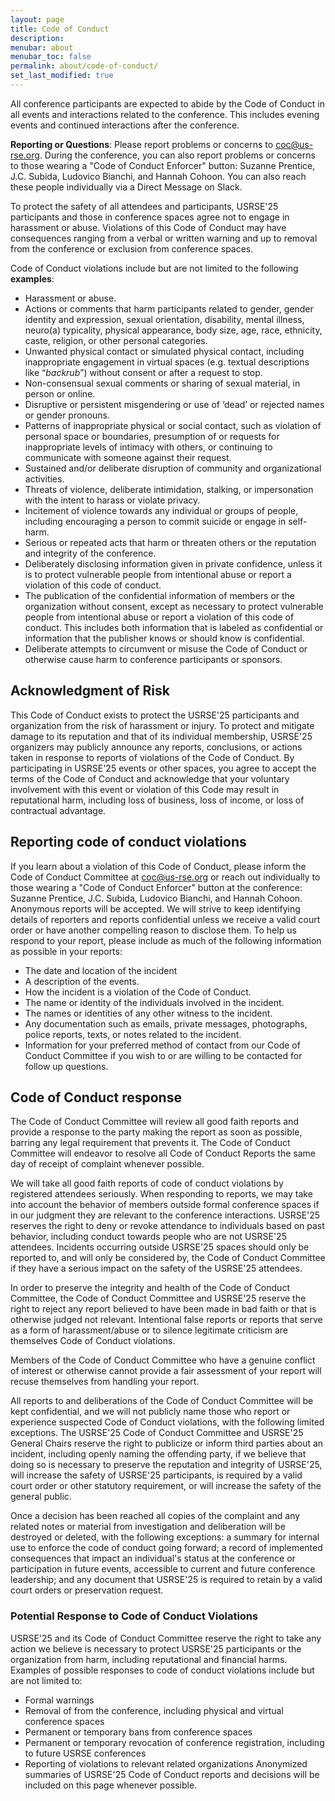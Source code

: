 ```yaml
---
layout: page
title: Code of Conduct
description: 
menubar: about
menubar_toc: false
permalink: about/code-of-conduct/
set_last_modified: true
---
```


All conference participants are expected to abide by the Code of Conduct in all events and interactions related to the conference.  This includes evening events and continued
interactions after the conference.

**Reporting or Questions**: Please report problems or concerns to [coc@us-rse.org](mailto:coc@us-rse.org).  During the conference, you can also report problems or concerns to those wearing a "Code of Conduct Enforcer" button: Suzanne Prentice, J.C. Subida, Ludovico Bianchi, and Hannah Cohoon.  You can also reach these people individually via a Direct Message on Slack.

To protect the safety of all attendees and participants, USRSE'25 participants and those in conference spaces agree not to engage in harassment or abuse.
Violations of this Code of Conduct may have consequences ranging from a verbal or written warning and up to removal from the conference or exclusion from conference spaces.

Code of Conduct violations include but are not limited to the following **examples**:
- Harassment or abuse.
- Actions or comments that harm participants related to gender, gender identity and expression, sexual orientation, disability, mental illness, neuro(a) typicality, physical appearance, body size, age, race, ethnicity, caste, religion, or other personal categories.
- Unwanted physical contact or simulated physical contact, including inappropriate engagement in virtual spaces (e.g. textual descriptions like “*backrub*”) without consent or after a request to stop.
- Non-consensual sexual comments or sharing of sexual material, in person or online.
- Disruptive or persistent misgendering or use of ‘dead’ or rejected names or gender pronouns.
- Patterns of inappropriate physical or social contact, such as violation of personal space or boundaries, presumption of or requests for inappropriate levels of intimacy with others, or continuing to communicate with someone against their request.
- Sustained and/or deliberate disruption of community and organizational activities.
- Threats of violence, deliberate intimidation, stalking, or impersonation with the intent to harass or violate privacy.
- Incitement of violence towards any individual or groups of people, including encouraging a person to commit suicide or engage in self-harm.
- Serious or repeated acts that harm or threaten others or the reputation and integrity of the conference.
- Deliberately disclosing information given in private confidence, unless it is to protect vulnerable people from intentional abuse or report a violation of this code of conduct.
- The publication of the confidential information of members or the organization without consent, except as necessary to protect vulnerable people from intentional abuse or report a violation of this code of conduct. This includes both information that is labeled as confidential or information that the publisher knows or should know is confidential.
- Deliberate attempts to circumvent or misuse the Code of Conduct or otherwise cause harm to conference participants or sponsors.

## Acknowledgment of Risk
This Code of Conduct exists to protect the USRSE'25 participants and organization from the risk of harassment or injury.
To protect and mitigate damage to its reputation and that of its individual membership, USRSE'25 organizers may publicly announce any reports, conclusions, or actions taken in response to reports of violations of the Code of Conduct.
By participating in USRSE'25 events or other spaces, you agree to accept the terms of the Code of Conduct and acknowledge that your voluntary involvement with this event or violation of this Code may result in reputational harm, including loss of business, loss of income, or loss of contractual advantage.

## Reporting code of conduct violations
If you learn about a violation of this Code of Conduct, please inform the Code of Conduct Committee at [coc@us-rse.org](mailto:coc@us-rse.org) or reach out individually to those wearing a "Code of Conduct Enforcer" button at the conference: Suzanne Prentice, J.C. Subida, Ludovico Bianchi, and Hannah Cohoon.
Anonymous reports will be accepted.
We will strive to keep identifying details of reporters and reports confidential unless we receive a valid court order or have another compelling reason to disclose them.
To help us respond to your report, please include as much of the following information as possible in your reports:
- The date and location of the incident
- A description of the events.
- How the incident is a violation of the Code of Conduct.
- The name or identity of the individuals involved in the incident.
- The names or identities of any other witness to the incident.
- Any documentation such as emails, private messages, photographs, police reports, texts, or notes related to the incident.
- Information for your preferred method of contact from our Code of Conduct Committee if you wish to or are willing to be contacted for follow up questions.

## Code of Conduct response
The Code of Conduct Committee will review all good faith reports and provide a response to the party making the report as soon as possible, barring any legal requirement that prevents it.
The Code of Conduct Committee will endeavor to resolve all Code of Conduct Reports the same day of receipt of complaint whenever possible.

We will take all good faith reports of code of conduct violations by registered attendees seriously.
When responding to reports, we may take into account the behavior of members outside formal conference spaces if in our judgment they are relevant to the conference interactions.
USRSE'25 reserves the right to deny or revoke attendance to individuals based on past behavior, including conduct towards people who are not USRSE'25 attendees.
Incidents occurring outside USRSE'25 spaces should only be reported to, and will only be considered by, the Code of Conduct Committee if they have a serious impact on the safety of the USRSE'25 attendees.

In order to preserve the integrity and health of the Code of Conduct Committee, the Code of Conduct Committee and USRSE'25 reserve the right to reject any report believed to have been made in bad faith or that is otherwise judged not relevant.
Intentional false reports or reports that serve as a form of harassment/abuse or to silence legitimate criticism are themselves Code of Conduct violations.

Members of the Code of Conduct Committee who have a genuine conflict of interest or otherwise cannot provide a fair assessment of your report will recuse themselves from handling your report.

All reports to and deliberations of the Code of Conduct Committee will be kept confidential, and we will not publicly name those who report or experience suspected Code of Conduct violations, with the following limited exceptions.
The USRSE'25 Code of Conduct Committee and USRSE'25 General Chairs reserve the right to publicize or inform third parties about an incident, including openly naming the offending party, if we believe that doing so is necessary to preserve the reputation and integrity of USRSE'25, will increase the safety of USRSE'25 participants, is required by a valid court order or other statutory requirement, or will increase the safety of the general public.

Once a decision has been reached all copies of the complaint and any related notes or material from investigation and deliberation will be destroyed or deleted, with the following exceptions: a summary for internal use to enforce the code of conduct going forward; a record of implemented consequences that impact an individual's status at the conference or participation in future events, accessible to current and future conference leadership; and any document that USRSE'25 is required to retain by a valid court orders or preservation request.

### Potential Response to Code of Conduct Violations
USRSE'25 and its Code of Conduct Committee reserve the right to take any action we believe is necessary to protect USRSE'25 participants or the organization from harm, including reputational and financial harms. Examples of possible responses to code of conduct violations include but are not limited to:
- Formal warnings
- Removal of from the conference, including physical and virtual conference spaces
- Permanent or temporary bans from conference spaces
- Permanent or temporary revocation of conference registration, including to future USRSE conferences
- Reporting of violations to relevant related organizations
Anonymized summaries of USRSE'25 Code of Conduct reports and decisions will be included on this page whenever possible.


